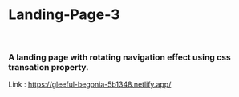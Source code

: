 # Landing-Page-3
<br>
<h3>
A landing page with rotating navigation effect using css transation property.
</h3>

Link : https://gleeful-begonia-5b1348.netlify.app/
